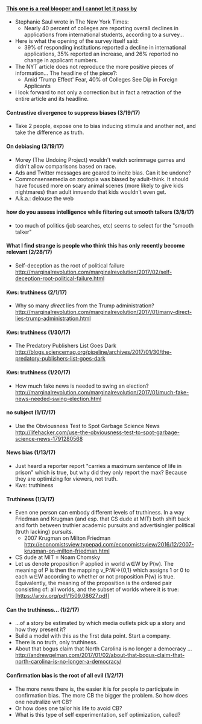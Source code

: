 
#### [This one is a real blooper and I cannot let it pass by](http://marginalrevolution.com/marginalrevolution/2017/03/one-real-blooper-cannot-let-pass.html)
  * Stephanie Saul wrote in The New York Times:
    * Nearly 40 percent of colleges are reporting overall declines in applications from international students, according to a survey…
  * Here is what the opening of the survey itself said:
    * 39% of responding institutions reported a decline in international applications, 35% reported an increase, and 26% reported no change in applicant numbers.
  * The NYT article does not reproduce the more positive pieces of information...  The headline of the piece?:
    * Amid 'Trump Effect' Fear, 40% of Colleges See Dip in Foreign Applicants
  * I look forward to not only a correction but in fact a retraction of the entire article and its headline.

#### Contrastive divergence to suppress biases (3/19/17)
* Take 2 people, expose one to bias inducing stimula and another not, and take the difference as truth.

#### On debiasing (3/19/17)
* Morey (The Undoing Project) wouldn't watch scrimmage games and didn't allow comparisons based on race.
* Ads and Twitter messages are geared to incite bias.  Can it be undone?
* Commonsensemedia on zootopia was biased by adult-think.  It should have focused more on scary animal scenes (more likely to give kids nightmares) than adult innuendo that kids wouldn't even get.
* A.k.a.: delouse the web

#### how do you assess intelligence while filtering out smooth talkers (3/8/17)
* too much of politics (job searches, etc) seems to select for the "smooth talker"

#### What I find strange is people who think this has only recently become relevant (2/28/17)
* Self-deception as the root of political failure http://marginalrevolution.com/marginalrevolution/2017/02/self-deception-root-political-failure.html

#### Kws: truthiness (2/1/17)
* Why so many *direct* lies from the Trump administration? http://marginalrevolution.com/marginalrevolution/2017/01/many-direct-lies-trump-administration.html

#### Kws: truthiness (1/30/17)
* The Predatory Publishers List Goes Dark http://blogs.sciencemag.org/pipeline/archives/2017/01/30/the-predatory-publishers-list-goes-dark

#### Kws: truthiness (1/20/17)
* How much fake news is needed to swing an election? http://marginalrevolution.com/marginalrevolution/2017/01/much-fake-news-needed-swing-election.html

#### no subject (1/17/17)
* Use the Obviousness Test to Spot Garbage Science News http://lifehacker.com/use-the-obviousness-test-to-spot-garbage-science-news-1791280568

#### News bias (1/13/17)
* Just heard a reporter report "carries a maximum sentence of life in prison" which is true, but why did they only report the max?  Because they are optimizing for viewers, not truth.
* Kws: truthiness

#### Truthiness (1/3/17)
* Even one person can embody different levels of truthiness. In a way Friedman and Krugman (and esp. that CS dude at MIT) both shift back and forth between truthier academic pursuits and advertisingier political (truth lacking) pursuits.
  * 2007 Krugman on Milton Friedman http://economistsview.typepad.com/economistsview/2016/12/2007-krugman-on-milton-friedman.html
* CS dude at MIT = Noam Chomsky
* Let us denote proposition P applied in world w∈W by P(w). The meaning of P is then the mapping v_P:W→{0,1} which assigns 1 or 0 to each w∈W according to whether or not proposition P(w) is true. Equivalently, the meaning of the proposition is the ordered pair consisting of: all worlds, and the subset of worlds where it is true: [https://arxiv.org/pdf/1509.08627.pdf]

#### Can the truthiness... (1/2/17)
* ...of a story be estimated by which media outlets pick up a story and how they present it?
* Build a model with this as the first data point. Start a company.
* There is no truth, only truthiness.
* About that bogus claim that North Carolina is no longer a democracy ... http://andrewgelman.com/2017/01/02/about-that-bogus-claim-that-north-carolina-is-no-longer-a-democracy/

#### Confirmation bias is the root of all evil (1/2/17)
* The more news there is, the easier it is for people to participate in confirmation bias. The more CB the bigger the problem. So how does one neutralize wrt CB?
* Or how does one tailor his life to avoid CB?
* What is this type of self experimentation, self optimization, called?